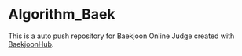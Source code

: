 # Algorithm_Baek
This is a auto push repository for Baekjoon Online Judge created with [BaekjoonHub](https://github.com/BaekjoonHub/BaekjoonHub).
